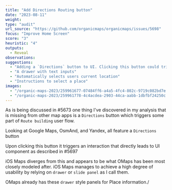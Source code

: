```yaml
---
title: "Add Directions Routing button"
date: "2023-08-11"
weight: 
type: "audit"
url_source: "https://github.com/organicmaps/organicmaps/issues/5698"
focus: "Improve Home Screen"
score: "3"
heuristic: "4"
outputs:
  - Reveal
observations:
suggestions:
  - "Adding a `Directions` button to UI. Clicking this button could trigger one of multiple interactions:"
  - "A drawer with text inputs"
  - "Automatically selects users current location"
  - "Instructions to select a place"
images:
  - "/organic-maps-2023/259961677-07484ff6-a4a5-4fc4-802c-9719c082bd7e.png"
  - "/organic-maps-2023/259961778-4c4acdea-2903-44ca-aabb-1dbfbf24250c.png"
---
```


As is being discussed in #5673 one thing I've discovered in my analysis that is missing from other map apps is a `Directions` button which triggers some part of `Route building` user flow.

Looking at Google Maps, OsmAnd, and Yandex, all feature a `Directions` button

Upon clicking this button it triggers an interaction that directly leads to UI component as described in #5697

iOS Maps diverges from this and appears to be what OMaps has been most closely modeled after. 
iOS Maps manages to achieve a high degree of usability by relying on `drawer` or `slide panel` as I call them.

OMaps already has these `drawer` style panels for Place information./

